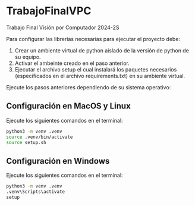 # TrabajoFinalVPC
Trabajo Final Visión por Computador 2024-2S

Para configurar las librerías necesarias para ejecutar el proyecto debe:
1. Crear un ambiente virtual de python aislado de la versión de python de su equipo.
2. Activar el ambeinte creado en el paso anterior.
3. Ejecutar el archivo setup el cual instalará los paquetes necesarios (especificados en el archivo requirements.txt) en su ambiente virtual.

Ejecute los pasos anteriores dependiendo de su sistema operativo:

## Configuración en MacOS y Linux

Ejecute los siguientes comandos en el terminal:

```bash
python3 -m venv .venv
source .venv/bin/activate
source setup.sh
```

## Configuración en Windows

Ejecute los siguientes comandos en el terminal:

```bash
python3 -m venv .venv
.venv\Scripts\activate
setup
```